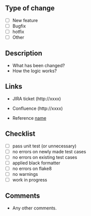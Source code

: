 ## Type of change

- [ ] New feature
- [ ] Bugfix
- [ ] hotfix
- [ ] Other

## Description
 - What has been changed?
 - How the logic works?

## Links
- JIRA ticket
(http://xxxx)

- Confluence
(http://xxxx)

- Reference
[name](link)

## Checklist

- [ ] pass unit test (or unnecessary)
- [ ] no errors on newly made test cases
- [ ] no errors on existing test cases
- [ ] applied black formatter
- [ ] no errors on flake8
- [ ] no warnings
- [ ] work in progress

## Comments
 - Any other comments.
